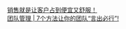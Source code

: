   
[销售就是让客户占到便宜又舒服！](http://www.dianyue.me/archives/334/tl5kqhg9o36ubccv/)  
[团队管理 | 7个方法让你的团队“言出必行”!](http://www.dianyue.me/archives/858/r7ar8e0kwrbuf366/)
